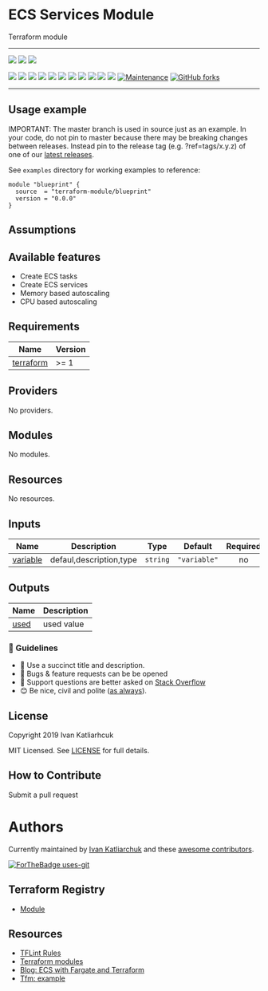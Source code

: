 # ECS Services Module

Terraform module

---

![](https://github.com/terraform-module/terraform-aws-ecs-services/workflows/release/badge.svg)
![](https://github.com/terraform-module/terraform-aws-ecs-services/workflows/commit-check/badge.svg)
![](https://github.com/terraform-module/terraform-aws-ecs-services/workflows/labeler/badge.svg)

[![](https://img.shields.io/github/license/terraform-module/terraform-aws-ecs-services)](https://github.com/terraform-module/terraform-aws-ecs-services)
![](https://img.shields.io/github/v/tag/terraform-module/terraform-aws-ecs-services)
![](https://img.shields.io/issues/github/terraform-module/terraform-aws-ecs-services)
![](https://img.shields.io/github/issues/terraform-module/terraform-aws-ecs-services)
![](https://img.shields.io/github/issues-closed/terraform-module/terraform-aws-ecs-services)
[![](https://img.shields.io/github/languages/code-size/terraform-module/terraform-aws-ecs-services)](https://github.com/terraform-module/terraform-aws-ecs-services)
[![](https://img.shields.io/github/repo-size/terraform-module/terraform-aws-ecs-services)](https://github.com/terraform-module/terraform-aws-ecs-services)
![](https://img.shields.io/github/languages/top/terraform-module/terraform-aws-ecs-services?color=green&logo=terraform&logoColor=blue)
![](https://img.shields.io/github/commit-activity/m/terraform-module/terraform-aws-ecs-services)
![](https://img.shields.io/github/contributors/terraform-module/terraform-aws-ecs-services)
![](https://img.shields.io/github/last-commit/terraform-module/terraform-aws-ecs-services)
[![Maintenance](https://img.shields.io/badge/Maintenu%3F-oui-green.svg)](https://GitHub.com/terraform-module/terraform-aws-ecs-services/graphs/commit-activity)
[![GitHub forks](https://img.shields.io/github/forks/terraform-module/terraform-aws-ecs-services.svg?style=social&label=Fork)](https://github.com/terraform-module/terraform-aws-ecs-services)

---

## Usage example

IMPORTANT: The master branch is used in source just as an example. In your code, do not pin to master because there may be breaking changes between releases. Instead pin to the release tag (e.g. ?ref=tags/x.y.z) of one of our [latest releases](https://github.com/terraform-module/terraform-aws-ecs-services/releases).

See `examples` directory for working examples to reference:

```hcl
module "blueprint" {
  source  = "terraform-module/blueprint"
  version = "0.0.0"
}
```

## Assumptions

## Available features

- Create ECS tasks
- Create ECS services
- Memory based autoscaling
- CPU based autoscaling

<!-- BEGINNING OF PRE-COMMIT-TERRAFORM DOCS HOOK -->
## Requirements

| Name | Version |
|------|---------|
| <a name="requirement_terraform"></a> [terraform](#requirement\_terraform) | >= 1 |

## Providers

No providers.

## Modules

No modules.

## Resources

No resources.

## Inputs

| Name | Description | Type | Default | Required |
|------|-------------|------|---------|:--------:|
| <a name="input_variable"></a> [variable](#input\_variable) | defaul,description,type | `string` | `"variable"` | no |

## Outputs

| Name | Description |
|------|-------------|
| <a name="output_used"></a> [used](#output\_used) | used value |
<!-- END OF PRE-COMMIT-TERRAFORM DOCS HOOK -->


### :memo: Guidelines

 - :memo: Use a succinct title and description.
 - :bug: Bugs & feature requests can be be opened
 - :signal_strength: Support questions are better asked on [Stack Overflow](https://stackoverflow.com/)
 - :blush: Be nice, civil and polite ([as always](http://contributor-covenant.org/version/1/4/)).

## License

Copyright 2019 Ivan Katliarhcuk

MIT Licensed. See [LICENSE](./LICENSE) for full details.

## How to Contribute

Submit a pull request

# Authors

Currently maintained by [Ivan Katliarchuk](https://github.com/ivankatliarchuk) and these [awesome contributors](https://github.com/terraform-module/terraform-aws-ecs-services/graphs/contributors).

[![ForTheBadge uses-git](http://ForTheBadge.com/images/badges/uses-git.svg)](https://GitHub.com/)

## Terraform Registry

- [Module](https://registry.terraform.io/modules/terraform-module/todo/aws)

## Resources

- [TFLint Rules](https://github.com/terraform-linters/tflint/tree/master/docs/rules)
- [Terraform modules](https://registry.terraform.io/namespaces/terraform-module)
- [Blog: ECS with Fargate and Terraform](https://engineering.finleap.com/posts/2020-02-20-ecs-fargate-terraform/)
- [Tfm: example](https://github.com/finleap/tf-ecs-fargate-tmpl)
